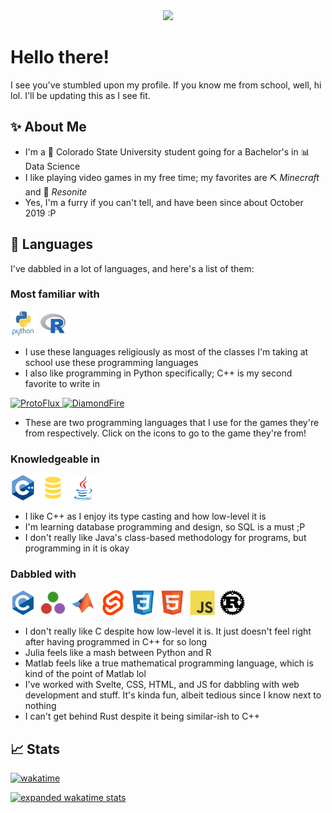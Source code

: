 <div id="header" align="center">
  <img src="https://pbs.twimg.com/profile_banners/1266577329746149377/1697360104/1080x360" width="1080"/>
</div>

# Hello there!
I see you've stumbled upon my profile. If you know me from school, well, hi lol. I'll be updating this as I see fit.

## ✨ About Me
* I'm a 🏫 Colorado State University student going for a Bachelor's in 📊 Data Science
* I like playing video games in my free time; my favorites are ⛏️ *Minecraft* and 💭 *Resonite*
* Yes, I'm a furry if you can't tell, and have been since about October 2019 :P

## 👾 Languages
I've dabbled in a lot of languages, and here's a list of them:

### Most familiar with
<div>
  <img src="https://github.com/devicons/devicon/blob/master/icons/python/python-original-wordmark.svg" title="Python" alt="Python" width="40" height="40"/>&nbsp;
  <img src="https://github.com/devicons/devicon/blob/master/icons/r/r-original.svg" title="R" alt="R" width="40" height="40"/>&nbsp;
</div>

* I use these languages religiously as most of the classes I'm taking at school use these programming languages 
* I also like programming in Python specifically; C++ is my second favorite to write in

<div>
  <a href="https://wiki.resonite.com/ProtoFlux">
    <img src="https://wiki.resonite.com/images/thumb/c/ca/Protoflux_Logo_Color_1080.png/600px-Protoflux_Logo_Color_1080.png" title="ProtoFlux, Resonite's in-game programming language" alt="ProtoFlux" width="196" height="40"/>
  </a>
  <a href="https://mcdiamondfire.com/home/">
    <img src="https://mcdiamondfire.com/styles/default/xenforo/diamondfireletters.png" title="Hypercube, DiamondFire's in-game programming language" alt="DiamondFire" width="196" height="40"/>
  </a>
</div>

* These are two programming languages that I use for the games they're from respectively. Click on the icons to go to the game they're from!

### Knowledgeable in
<div>
  <img src="https://github.com/devicons/devicon/blob/master/icons/cplusplus/cplusplus-original.svg" title="C++" alt="C++" width="40" height="40"/>&nbsp;
  <img src="https://github.com/vscode-icons/vscode-icons/raw/master/icons/file_type_sql.svg" title="SQL" alt="SQL" width="40" height="40"/>&nbsp;
  <img src="https://github.com/devicons/devicon/blob/master/icons/java/java-original.svg" title="Java" alt="Java" width="40" height="40"/>&nbsp;
</div>

* I like C++ as I enjoy its type casting and how low-level it is
* I'm learning database programming and design, so SQL is a must ;P
* I don't really like Java's class-based methodology for programs, but programming in it is okay

### Dabbled with
<div>
  <img src="https://github.com/devicons/devicon/blob/master/icons/c/c-original.svg" title="C" alt="C" width="40" height="40"/>&nbsp;
  <img src="https://github.com/devicons/devicon/blob/master/icons/julia/julia-original.svg" title="Julia" alt="Julia" width="40" height="40"/>&nbsp;
  <img src="https://github.com/devicons/devicon/blob/master/icons/matlab/matlab-original.svg" title="MATLAB" alt="MATLAB" width="40" height="40"/>&nbsp;
  <img src="https://github.com/devicons/devicon/blob/master/icons/svelte/svelte-original.svg" title="Svelte" alt="Rust" width="40" height="40"/>&nbsp;
  <img src="https://github.com/devicons/devicon/blob/master/icons/css3/css3-original.svg" title="CSS" alt="Rust" width="40" height="40"/>&nbsp;
  <img src="https://github.com/devicons/devicon/blob/master/icons/html5/html5-original.svg" title="HTML" alt="Rust" width="40" height="40"/>&nbsp;
  <img src="https://github.com/devicons/devicon/blob/master/icons/javascript/javascript-original.svg" title="HTML" alt="Rust" width="40" height="40"/>&nbsp;
  <img src="https://github.com/devicons/devicon/blob/master/icons/rust/rust-original.svg" title="Rust" alt="Rust" width="40" height="40"/>&nbsp;
</div>


* I don't really like C despite how low-level it is. It just doesn't feel right after having programmed in C++ for so long
* Julia feels like a mash between Python and R
* Matlab feels like a true mathematical programming language, which is kind of the point of Matlab lol
* I've worked with Svelte, CSS, HTML, and JS for dabbling with web development and stuff. It's kinda fun, albeit tedious since I know next to nothing
* I can't get behind Rust despite it being similar-ish to C++

## 📈 Stats
[![wakatime](https://wakatime.com/badge/user/dcf86ef8-3e80-40f8-beb6-cb229c57cda4.svg)](https://wakatime.com/@dcf86ef8-3e80-40f8-beb6-cb229c57cda4)

[![expanded wakatime stats](https://github-readme-stats.vercel.app/api/wakatime?username=JayKubJK&range=all_time&layout=compact&bg_color=1a1c1f&title_color=ffffff&text_color=dcddde&icon_color=5865f2&hide_border=true&border_radius=10px)](https://github.com/anuraghazra/github-readme-stats)
